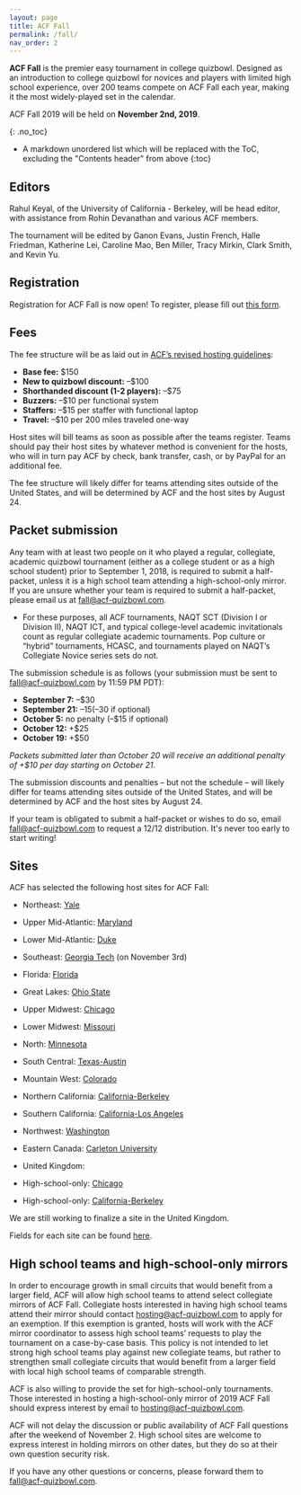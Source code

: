 ```yaml
---
layout: page
title: ACF Fall
permalink: /fall/
nav_order: 2
---
```


**ACF Fall** is the premier easy tournament in college quizbowl. Designed as an introduction to college quizbowl for novices and players with limited high school experience, over 200 teams compete on ACF Fall each year, making it the most widely-played set in the calendar.

ACF Fall 2019 will be held on **November 2nd, 2019**.

{: .no_toc}
* A markdown unordered list which will be replaced with the ToC, excluding the "Contents header" from above
{:toc}

## Editors
Rahul Keyal, of the University of California - Berkeley, will be head editor, with assistance from Rohin Devanathan and various ACF members.

The tournament will be edited by Ganon Evans, Justin French, Halle Friedman, Katherine Lei, Caroline Mao, Ben Miller, Tracy Mirkin, Clark Smith, and Kevin Yu.


## Registration

Registration for ACF Fall is now open! To register, please fill out [this form](https://docs.google.com/forms/d/15nBzkX9W4XLt6gOGyaz5ylXAhdZNc35ukKvHJ2tyyGI/viewform?edit_requested=true).

## Fees

The fee structure will be as laid out in [ACF’s revised hosting guidelines](/hosting-guidelines):

- **Base fee:** $150
- **New to quizbowl discount:** –$100
- **Shorthanded discount (1-2 players):** –$75
- **Buzzers:** –$10 per functional system
- **Staffers:** –$15 per staffer with functional laptop
- **Travel:** –$10 per 200 miles traveled one-way

Host sites will bill teams as soon as possible after the teams register. Teams should pay their host sites by whatever method is convenient for the hosts, who will in turn pay ACF by check, bank transfer, cash, or by PayPal for an additional fee.

The fee structure will likely differ for teams attending sites outside of the United States, and will be determined by ACF and the host sites by August 24.

## Packet submission

Any team with at least two people on it who played a regular, collegiate, academic quizbowl tournament (either as a college student or as a high school student) prior to September 1, 2018, is required to submit a half-packet, unless it is a high school team attending a high-school-only mirror. If you are unsure whether your team is required to submit a half-packet, please email us at <span style="white-space: nowrap;">[fall@acf-quizbowl.com](mailto:fall@acf-quizbowl.com)</span>.

- For these purposes, all ACF tournaments, NAQT SCT (Division I or Division II), NAQT ICT, and typical college-level academic invitationals count as regular collegiate academic tournaments. Pop culture or “hybrid” tournaments, HCASC, and tournaments played on NAQT’s Collegiate Novice series sets do not.

The submission schedule is as follows (your submission must be sent to <span style="white-space: nowrap;">[fall@acf-quizbowl.com](mailto:fall@acf-quizbowl.com)</span> by 11:59 PM PDT):

- **September 7:** –$30
- **September 21:** –$15 (–$30 if optional)
- **October 5:** no penalty (–$15 if optional)
- **October 12:** +$25
- **October 19:** +$50

*Packets submitted later than October 20 will receive an additional penalty of +$10 per day starting on October 21.*

The submission discounts and penalties – but not the schedule – will likely differ for teams attending sites outside of the United States, and will be determined by ACF and the host sites by August 24.

If your team is obligated to submit a half-packet or wishes to do so, email <span style="white-space: nowrap;">[fall@acf-quizbowl.com](mailto:fall@acf-quizbowl.com)</span> to request a 12/12 distribution. It's never too early to start writing!

## Sites

ACF has selected the following host sites for ACF Fall:

- Northeast: [Yale](https://hsquizbowl.org/forums/viewtopic.php?f=8&t=23121)
- Upper Mid-Atlantic: [Maryland]()
- Lower Mid-Atlantic: [Duke]()
- Southeast: [Georgia Tech](https://hsquizbowl.org/forums/viewtopic.php?f=8&t=23128) (on November 3rd)
- Florida: [Florida](https://hsquizbowl.org/forums/viewtopic.php?f=8&t=23120)
- Great Lakes: [Ohio State](https://hsquizbowl.org/forums/viewtopic.php?f=8&t=23217)
- Upper Midwest: [Chicago](https://hsquizbowl.org/forums/viewtopic.php?f=8&t=23140)
- Lower Midwest: [Missouri](https://hsquizbowl.org/forums/viewtopic.php?f=8&t=23134)
- North: [Minnesota](https://hsquizbowl.org/forums/viewtopic.php?f=8&t=23183)
- South Central: [Texas-Austin](https://hsquizbowl.org/forums/viewtopic.php?f=8&t=23135)
- Mountain West: [Colorado](https://hsquizbowl.org/forums/viewtopic.php?f=8&t=23119)
- Northern California: [California-Berkeley](https://hsquizbowl.org/forums/viewtopic.php?f=8&t=23156)
- Southern California: [California-Los Angeles](https://hsquizbowl.org/forums/viewtopic.php?f=8&t=23193)
- Northwest: [Washington](https://hsquizbowl.org/forums/viewtopic.php?f=8&t=23164)
- Eastern Canada: [Carleton University](https://hsquizbowl.org/forums/viewtopic.php?f=8&t=23114)
- United Kingdom:

- High-school-only: [Chicago](https://hsquizbowl.org/forums/viewtopic.php?f=1&t=23165)
- High-school-only: [California-Berkeley](https://hsquizbowl.org/forums/viewtopic.php?f=1&t=23167)

We are still working to finalize a site in the United Kingdom.

Fields for each site can be found [here](https://docs.google.com/spreadsheets/d/1OmCbpEMlbRYfVONfCYDywO16uArhfgEazgIx3C0IxyU/edit#gid=1193040653).

## High school teams and high-school-only mirrors 

In order to encourage growth in small circuits that would benefit from a larger field, ACF will allow high school teams to attend select collegiate mirrors of ACF Fall. Collegiate hosts interested in having high school teams attend their mirror should contact <span style="white-space: nowrap;">[hosting@acf-quizbowl.com](mailto:hosting@acf-quizbowl.com)</span> to apply for an exemption. If this exemption is granted, hosts will work with the ACF mirror coordinator to assess high school teams’ requests to play the tournament on a case-by-case basis. This policy is not intended to let strong high school teams play against new collegiate teams, but rather to strengthen small collegiate circuits that would benefit from a larger field with local high school teams of comparable strength. 

ACF is also willing to provide the set for high-school-only tournaments. Those interested in hosting a high-school-only mirror of 2019 ACF Fall should express interest by email to <span style="white-space: nowrap;">[hosting@acf-quizbowl.com](mailto:hosting@acf-quizbowl.com)</span>. 

ACF will not delay the discussion or public availability of ACF Fall questions after the weekend of November 2. High school sites are welcome to express interest in holding mirrors on other dates, but they do so at their own question security risk.

If you have any other questions or concerns, please forward them to <span style="white-space: nowrap;">[fall@acf-quizbowl.com](mailto:fall@acf-quizbowl.com)</span>.